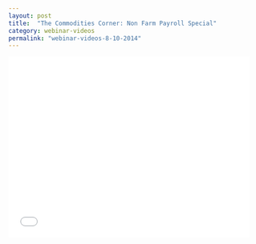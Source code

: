 ```yaml
---
layout: post
title:  "The Commodities Corner: Non Farm Payroll Special"
category: webinar-videos
permalink: "webinar-videos-8-10-2014"
---
```

<iframe width="480" height="360" src="//www.youtube.com/embed/P7fULjToK18?list=UUATAKOpB9mWQGMYgk-Y4MTw" frameborder="0" allowfullscreen></iframe>

 
